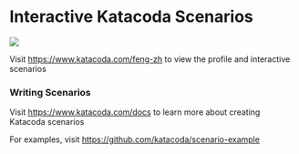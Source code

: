 # Interactive Katacoda Scenarios

[![](http://shields.katacoda.com/katacoda/feng-zh/count.svg)](https://www.katacoda.com/feng-zh "Get your profile on Katacoda.com")

Visit https://www.katacoda.com/feng-zh to view the profile and interactive scenarios

### Writing Scenarios
Visit https://www.katacoda.com/docs to learn more about creating Katacoda scenarios

For examples, visit https://github.com/katacoda/scenario-example
